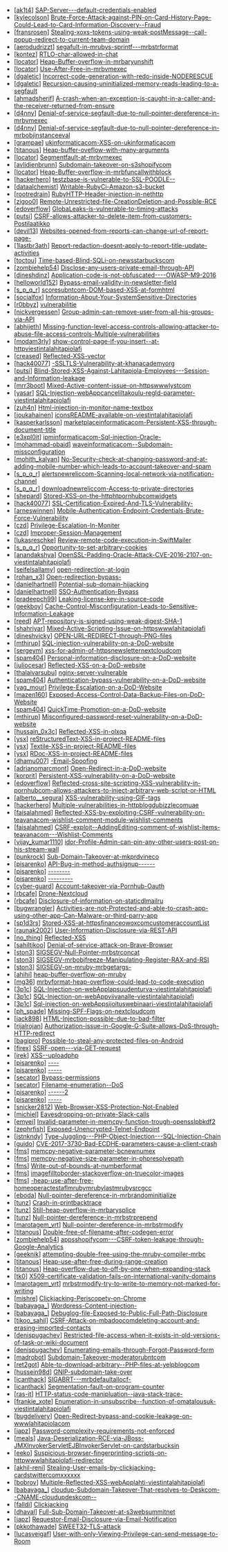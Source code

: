 * [[ak1t4](https://hackerone.com/ak1t4)] [SAP-Server---default-credentials-enabled](https://hackerone.com/reports/195163)
* [[kylecolson](https://hackerone.com/kylecolson)] [Brute-Force-Attack-against-PIN-on-Card-History-Page-Could-Lead-to-Card-Information-Discovery--Fraud](https://hackerone.com/reports/194318)
* [[fransrosen](https://hackerone.com/fransrosen)] [Stealing-xoxs-tokens-using-weak-postMessage--call-popup-redirect-to-current-team-domain](https://hackerone.com/reports/207170)
* [[aerodudrizzt](https://hackerone.com/aerodudrizzt)] [segafult-in-mrubys-sprintf---mrbstrformat](https://hackerone.com/reports/204628)
* [[kontez](https://hackerone.com/kontez)] [RTLO-char-allowed-in-chat](https://hackerone.com/reports/196222)
* [[locator](https://hackerone.com/locator)] [Heap-Buffer-overflow-in-mrbaryunshift](https://hackerone.com/reports/205521)
* [[locator](https://hackerone.com/locator)] [Use-After-Free-in-mrbvmexec](https://hackerone.com/reports/205536)
* [[dgaletic](https://hackerone.com/dgaletic)] [Incorrect-code-generation-with-redo-inside-NODERESCUE](https://hackerone.com/reports/200387)
* [[dgaletic](https://hackerone.com/dgaletic)] [Recursion-causing-uninitialized-memory-reads-leading-to-a-segfault](https://hackerone.com/reports/201897)
* [[ahmadsherif](https://hackerone.com/ahmadsherif)] [A-crash-when-an-exception-is-caught-in-a-caller-and-the-receiver-returned-from-ensure](https://hackerone.com/reports/204774)
* [[d4nny](https://hackerone.com/d4nny)] [Denial-of-service-segfault-due-to-null-pointer-dereference-in-mrbvmexec](https://hackerone.com/reports/202584)
* [[d4nny](https://hackerone.com/d4nny)] [Denial-of-service-segfault-due-to-null-pointer-dereference-in-mrbobjinstanceeval](https://hackerone.com/reports/202582)
* [[grampae](https://hackerone.com/grampae)] [ukinformaticacom-XSS-on-ukinformaticacom](https://hackerone.com/reports/143323)
* [[titanous](https://hackerone.com/titanous)] [Heap-buffer-oveflow-with-many-arguments](https://hackerone.com/reports/204421)
* [[locator](https://hackerone.com/locator)] [Segmentfault-at-mrbvmexec](https://hackerone.com/reports/201903)
* [[avlidienbrunn](https://hackerone.com/avlidienbrunn)] [Subdomain-takeover-on-s3shopifycom](https://hackerone.com/reports/207576)
* [[locator](https://hackerone.com/locator)] [Heap-Buffer-overflow-in-mrbfuncallwithblock](https://hackerone.com/reports/196819)
* [[hackerhero](https://hackerone.com/hackerhero)] [testzbase-is-vulnerable-to-SSL-POODLE--](https://hackerone.com/reports/201520)
* [[dataalchemist](https://hackerone.com/dataalchemist)] [Writable-RubyCi-Amazon-s3-bucket](https://hackerone.com/reports/207053)
* [[rootredrain](https://hackerone.com/rootredrain)] [RubyHTTP-Header-injection-in-nethttp](https://hackerone.com/reports/146416)
* [[zigoo0](https://hackerone.com/zigoo0)] [Remote-Unrestricted-file-CreationDeletion-and-Possible-RCE](https://hackerone.com/reports/191884)
* [[edoverflow](https://hackerone.com/edoverflow)] [GlobaLeaks-is-vulnerable-to-timing-attacks](https://hackerone.com/reports/194647)
* [[putsi](https://hackerone.com/putsi)] [CSRF-allows-attacker-to-delete-item-from-customers-Postilaatikko](https://hackerone.com/reports/123339)
* [[devil13](https://hackerone.com/devil13)] [Websites-opened-from-reports-can-change-url-of-report-page-](https://hackerone.com/reports/189726)
* [[1lastbr3ath](https://hackerone.com/1lastbr3ath)] [Report-redaction-doesnt-apply-to-report-title-update-activities](https://hackerone.com/reports/196358)
* [[toctou](https://hackerone.com/toctou)] [Time-based-Blind-SQLi-on-newsstarbuckscom](https://hackerone.com/reports/198292)
* [[zombiehelp54](https://hackerone.com/zombiehelp54)] [Disclose-any-users-private-email-through-API](https://hackerone.com/reports/196655)
* [[dineshdinz](https://hackerone.com/dineshdinz)] [Application-code-is-not-obfuscated----OWASP-M9-2016](https://hackerone.com/reports/205925)
* [[helloworld152](https://hackerone.com/helloworld152)] [Bypass-email-validity-in-newsletter-field](https://hackerone.com/reports/200072)
* [[s_p_q_r](https://hackerone.com/s_p_q_r)] [scoresubntcom-DOM-based-XSS-at-formhtml](https://hackerone.com/reports/158484)
* [[socialfox](https://hackerone.com/socialfox)] [Information-About-Your-SystemSensitive-Directories](https://hackerone.com/reports/200572)
* [[r0bbyz](https://hackerone.com/r0bbyz)] [vulnerabilitie](https://hackerone.com/reports/137723)
* [[nickvergessen](https://hackerone.com/nickvergessen)] [Group-admin-can-remove-user-from-all-his-groups-via-API](https://hackerone.com/reports/199286)
* [[abhijeth](https://hackerone.com/abhijeth)] [Missing-function-level-access-controls-allowing-attacker-to-abuse-file-access-controls-Multiple-vulnerabilities](https://hackerone.com/reports/171130)
* [[modam3rly](https://hackerone.com/modam3rly)] [show-control-page-if-you-insert--at-httpviestintalahitapiolafi](https://hackerone.com/reports/205920)
* [[creased](https://hackerone.com/creased)] [Reflected-XSS-vector](https://hackerone.com/reports/190247)
* [[hack40077](https://hackerone.com/hack40077)] [-SSLTLS-Vulnerability-at-khanacademyorg](https://hackerone.com/reports/207457)
* [[putsi](https://hackerone.com/putsi)] [Blind-Stored-XSS-Against-Lahitapiola-Employees---Session-and-Information-leakage](https://hackerone.com/reports/159498)
* [[mrr3boot](https://hackerone.com/mrr3boot)] [Mixed-Active-content-issue-on-httpswwwlystcom](https://hackerone.com/reports/207329)
* [[yasar](https://hackerone.com/yasar)] [SQL-Injection-webAppcanceliltakoulu-regId-parameter-viestintalahitapiolafi](https://hackerone.com/reports/200818)
* [[zuh4n](https://hackerone.com/zuh4n)] [Html-injection-in-monitor-name-textbox](https://hackerone.com/reports/146318)
* [[joukahainen](https://hackerone.com/joukahainen)] [iconsREADME-available-on-viestintalahitapiolafi](https://hackerone.com/reports/188075)
* [[kasperkarlsson](https://hackerone.com/kasperkarlsson)] [marketplaceinformaticacom-Persistent-XSS-through-document-title](https://hackerone.com/reports/181816)
* [[e3xpl0it](https://hackerone.com/e3xpl0it)] [ipminformaticacom-Sql-injection-Oracle-](https://hackerone.com/reports/178057)
* [[mohammad-obaid](https://hackerone.com/mohammad-obaid)] [waveinformaticacom--Subdomain-missconfiguration](https://hackerone.com/reports/205034)
* [[mohith_kalyan](https://hackerone.com/mohith_kalyan)] [No-Security-check-at-changing-password-and-at-adding-mobile-number-which-leads-to-account-takeover-and-spam](https://hackerone.com/reports/207552)
* [[s_p_q_r](https://hackerone.com/s_p_q_r)] [alertsnewreliccom-Scanning-local-network-via-notification-channel](https://hackerone.com/reports/153634)
* [[s_p_q_r](https://hackerone.com/s_p_q_r)] [downloadnewreliccom-Access-to-private-directories](https://hackerone.com/reports/115922)
* [[shepard](https://hackerone.com/shepard)] [Stored-XSS-on-the-httphtpornhubcomwidgets](https://hackerone.com/reports/186613)
* [[hack40077](https://hackerone.com/hack40077)] [SSL-Certification-Expired-And-TLS-Vulnerability-](https://hackerone.com/reports/207404)
* [[arneswinnen](https://hackerone.com/arneswinnen)] [Mobile-Authentication-Endpoint-Credentials-Brute-Force-Vulnerability](https://hackerone.com/reports/127202)
* [[czd](https://hackerone.com/czd)] [Privilege-Escalation-In-Moniter](https://hackerone.com/reports/139502)
* [[czd](https://hackerone.com/czd)] [Improper-Session-Management](https://hackerone.com/reports/139178)
* [[lukasreschke](https://hackerone.com/lukasreschke)] [Review-remote-code-execution-in-SwiftMailer](https://hackerone.com/reports/194564)
* [[s_p_q_r](https://hackerone.com/s_p_q_r)] [Opportunity-to-set-arbitrary-cookies](https://hackerone.com/reports/154400)
* [[anandakshya](https://hackerone.com/anandakshya)] [OpenSSL-Padding-Oracle-Attack-CVE-2016-2107-on-viestintalahitapiolafi](https://hackerone.com/reports/194761)
* [[seifelsallamy](https://hackerone.com/seifelsallamy)] [open-redirection-at-login](https://hackerone.com/reports/116315)
* [[rohan_x3](https://hackerone.com/rohan_x3)] [Open-redirection-bypass-](https://hackerone.com/reports/144525)
* [[danielhartnell](https://hackerone.com/danielhartnell)] [Potential-sub-domain-hijacking](https://hackerone.com/reports/178537)
* [[danielhartnell](https://hackerone.com/danielhartnell)] [SSO-Authentication-Bypass](https://hackerone.com/reports/168108)
* [[pradeepch99](https://hackerone.com/pradeepch99)] [Leaking-license-key-in-source-code](https://hackerone.com/reports/154855)
* [[geekboy](https://hackerone.com/geekboy)] [Cache-Control-Misconfiguration-Leads-to-Sensitive-Information-Leakage](https://hackerone.com/reports/132835)
* [[reed](https://hackerone.com/reed)] [APT-repository-is-signed-using-weak-digest-SHA-1](https://hackerone.com/reports/129138)
* [[shahriyar](https://hackerone.com/shahriyar)] [Mixed-Active-Scripting-Issue-on-httpswwwlahitapiolafi](https://hackerone.com/reports/146707)
* [[dineshvicky](https://hackerone.com/dineshvicky)] [OPEN-URL-REDIRECT-through-PNG-files](https://hackerone.com/reports/163272)
* [[mthirup](https://hackerone.com/mthirup)] [SQL-injection-vulnerability-on-a-DoD-website](https://hackerone.com/reports/189332)
* [[sergeym](https://hackerone.com/sergeym)] [xss-for-admin-of-httpsnewsletternextcloudcom](https://hackerone.com/reports/153799)
* [[spam404](https://hackerone.com/spam404)] [Personal-information-disclosure-on-a-DoD-website](https://hackerone.com/reports/188149)
* [[juliocesar](https://hackerone.com/juliocesar)] [Reflected-XSS-on-a-DoD-website](https://hackerone.com/reports/183871)
* [[thalaivarsubu](https://hackerone.com/thalaivarsubu)] [nginx-server-vulnerable](https://hackerone.com/reports/137230)
* [[spam404](https://hackerone.com/spam404)] [Authentication-bypass-vulnerability-on-a-DoD-website](https://hackerone.com/reports/187705)
* [[vag_mour](https://hackerone.com/vag_mour)] [Privilege-Escalation-on-a-DoD-Website](https://hackerone.com/reports/199644)
* [[mazen160](https://hackerone.com/mazen160)] [Exposed-Access-Control-Data-Backup-Files-on-DoD-Website](https://hackerone.com/reports/195544)
* [[spam404](https://hackerone.com/spam404)] [QuickTime-Promotion-on-a-DoD-website](https://hackerone.com/reports/189149)
* [[mthirup](https://hackerone.com/mthirup)] [Misconfigured-password-reset-vulnerability-on-a-DoD-website](https://hackerone.com/reports/193932)
* [[hussain_0x3c](https://hackerone.com/hussain_0x3c)] [Reflected-XSS-in-olxqa](https://hackerone.com/reports/191332)
* [[ysx](https://hackerone.com/ysx)] [reStructuredText-XSS-in-project-README-files](https://hackerone.com/reports/205497)
* [[ysx](https://hackerone.com/ysx)] [Textile-XSS-in-project-README-files](https://hackerone.com/reports/205498)
* [[ysx](https://hackerone.com/ysx)] [RDoc-XSS-in-project-README-files](https://hackerone.com/reports/200693)
* [[dhamu007](https://hackerone.com/dhamu007)] [-Email-Spoofing](https://hackerone.com/reports/206359)
* [[adrianomarcmont](https://hackerone.com/adrianomarcmont)] [Open-Redirect-in-a-DoD-website](https://hackerone.com/reports/187006)
* [[korprit](https://hackerone.com/korprit)] [Persistent-XSS-vulnerability-on-a-DoD-website](https://hackerone.com/reports/187759)
* [[edoverflow](https://hackerone.com/edoverflow)] [Reflected-cross-site-scripting-XSS-vulnerability-in-pornhubcom-allows-attackers-to-inject-arbitrary-web-script-or-HTML](https://hackerone.com/reports/182132)
* [[alberto__segura](https://hackerone.com/alberto__segura)] [XSS-vulnerability-using-GIF-tags](https://hackerone.com/reports/191674)
* [[hackerhero](https://hackerone.com/hackerhero)] [Multiple-vulnerabilities-in-httpblogdubizzlecomuae](https://hackerone.com/reports/188279)
* [[faisalahmed](https://hackerone.com/faisalahmed)] [Reflected-XSS-by-exploiting-CSRF-vulnerability-on-teavanacom-wishlist-comment-module-wishlist-comments](https://hackerone.com/reports/177508)
* [[faisalahmed](https://hackerone.com/faisalahmed)] [CSRF-exploit--AddingEditing-comment-of-wishlist-items-teavanacom---Wishlist-Comments](https://hackerone.com/reports/177639)
* [[vijay_kumar1110](https://hackerone.com/vijay_kumar1110)] [idor-Profile-Admin-can-pin-any-other-users-post-on-his-stream-wall](https://hackerone.com/reports/138852)
* [[punkrock](https://hackerone.com/punkrock)] [Sub-Domain-Takeover-at-mkprdvineco](https://hackerone.com/reports/191323)
* [[pisarenko](https://hackerone.com/pisarenko)] [API-Bug-in-method-authsignup------](https://hackerone.com/reports/107877)
* [[pisarenko](https://hackerone.com/pisarenko)] [--------](https://hackerone.com/reports/106806)
* [[pisarenko](https://hackerone.com/pisarenko)] [---------](https://hackerone.com/reports/67317)
* [[cyber-guard](https://hackerone.com/cyber-guard)] [Account-takeover-via-Pornhub-Oauth](https://hackerone.com/reports/192648)
* [[rbcafe](https://hackerone.com/rbcafe)] [Drone-Nextcloud](https://hackerone.com/reports/198773)
* [[rbcafe](https://hackerone.com/rbcafe)] [Disclosure-of-information-on-staticdlmailru](https://hackerone.com/reports/201948)
* [[bugwrangler](https://hackerone.com/bugwrangler)] [Activities-are-not-Protected-and-able-to-crash-app-using-other-app-Can-Malware-or-third-parry-app](https://hackerone.com/reports/65729)
* [[sp1d3rs](https://hackerone.com/sp1d3rs)] [Stored-XSS-at-httpsfinanceowoxcomcustomeraccountList](https://hackerone.com/reports/192922)
* [[raunak2002](https://hackerone.com/raunak2002)] [User-Information-Disclosure-via-REST-API](https://hackerone.com/reports/197877)
* [[no_thing](https://hackerone.com/no_thing)] [Reflected-XSS](https://hackerone.com/reports/203241)
* [[sahiltikoo](https://hackerone.com/sahiltikoo)] [Denial-of-service-attack-on-Brave-Browser](https://hackerone.com/reports/176066)
* [[ston3](https://hackerone.com/ston3)] [SIGSEGV-Null-Pointer-mrbstrconcat](https://hackerone.com/reports/192734)
* [[ston3](https://hackerone.com/ston3)] [SIGSEGV-mrbobjfreeze-Manipulating-Register-RAX-and-RSI](https://hackerone.com/reports/191994)
* [[ston3](https://hackerone.com/ston3)] [SIGSEGV-on-mruby-mrbgetargs-](https://hackerone.com/reports/191938)
* [[ahihi](https://hackerone.com/ahihi)] [heap-buffer-overflow-on-mruby](https://hackerone.com/reports/192665)
* [[mg36](https://hackerone.com/mg36)] [mrbvformat-heap-overflow-could-lead-to-code-execution](https://hackerone.com/reports/192318)
* [[3p1c](https://hackerone.com/3p1c)] [SQL-Injection-on-webApplapsuudenturva-viestintalahitapiolafi](https://hackerone.com/reports/200214)
* [[3p1c](https://hackerone.com/3p1c)] [SQL-Injection-on-webAppviivanalle-viestintalahitapiolafi](https://hackerone.com/reports/200210)
* [[3p1c](https://hackerone.com/3p1c)] [Sql-injection-on-webAppsijoituswebinaari-viestintalahitapiolafi](https://hackerone.com/reports/200212)
* [[ph_spade](https://hackerone.com/ph_spade)] [Missing-SPF-Flags-on-nextcloudcom](https://hackerone.com/reports/205250)
* [[jack898](https://hackerone.com/jack898)] [HTML-Injection-possible-due-to-bad-filter](https://hackerone.com/reports/198907)
* [[rijalrojan](https://hackerone.com/rijalrojan)] [Authorization-issue-in-Google-G-Suite-allows-DoS-through-HTTP-redirect](https://hackerone.com/reports/191196)
* [[bagipro](https://hackerone.com/bagipro)] [Possible-to-steal-any-protected-files-on-Android](https://hackerone.com/reports/161710)
* [[firex](https://hackerone.com/firex)] [SSRF-open---via-GET-request](https://hackerone.com/reports/180527)
* [[irek](https://hackerone.com/irek)] [XSS--uploadphp](https://hackerone.com/reports/142135)
* [[pisarenko](https://hackerone.com/pisarenko)] [----](https://hackerone.com/reports/65966)
* [[pisarenko](https://hackerone.com/pisarenko)] [-----](https://hackerone.com/reports/72775)
* [[secator](https://hackerone.com/secator)] [Bypass-permissions](https://hackerone.com/reports/169680)
* [[secator](https://hackerone.com/secator)] [Filename-enumeration--DoS](https://hackerone.com/reports/174524)
* [[pisarenko](https://hackerone.com/pisarenko)] [------2](https://hackerone.com/reports/193759)
* [[pisarenko](https://hackerone.com/pisarenko)] [-----](https://hackerone.com/reports/193419)
* [[snicker2812](https://hackerone.com/snicker2812)] [Web-Browser-XSS-Protection-Not-Enabled](https://hackerone.com/reports/187225)
* [[michiel](https://hackerone.com/michiel)] [Eavesdropping-on-private-Slack-calls](https://hackerone.com/reports/184698)
* [[emyei](https://hackerone.com/emyei)] [Invalid-parameter-in-memcpy-function-trough-opensslpbkdf2](https://hackerone.com/reports/190933)
* [[zephrfish](https://hackerone.com/zephrfish)] [Exposed-Unencrypted-Telnet-Endpoint](https://hackerone.com/reports/194454)
* [[jstnkndy](https://hackerone.com/jstnkndy)] [Type-Juggling---PHP-Object-Injection---SQL-Injection-Chain](https://hackerone.com/reports/202774)
* [[guido](https://hackerone.com/guido)] [CVE-2017-3730-Bad-ECDHE-parameters-cause-a-client-crash](https://hackerone.com/reports/201346)
* [[fms](https://hackerone.com/fms)] [memcpy-negative-parameter-bcnewnumex](https://hackerone.com/reports/175312)
* [[fms](https://hackerone.com/fms)] [memcpy-negative-size-parameter-in-phpresolvepath](https://hackerone.com/reports/175311)
* [[fms](https://hackerone.com/fms)] [Write-out-of-bounds-at-numberformat](https://hackerone.com/reports/175310)
* [[fms](https://hackerone.com/fms)] [imagefilltoborder-stackoverflow-on-truecolor-images](https://hackerone.com/reports/190863)
* [[fms](https://hackerone.com/fms)] [-heap-use-after-free-homeoperactestaflmrubymrubylastmrubysrcgcc](https://hackerone.com/reports/200821)
* [[eboda](https://hackerone.com/eboda)] [Null-pointer-dereference-in-mrbrandominitialize](https://hackerone.com/reports/202362)
* [[tunz](https://hackerone.com/tunz)] [Crash-in-printbacktrace](https://hackerone.com/reports/197916)
* [[tunz](https://hackerone.com/tunz)] [Still-heap-overflow-in-mrbarysplice](https://hackerone.com/reports/197719)
* [[tunz](https://hackerone.com/tunz)] [Null-pointer-dereference-in-mrbstrprepend](https://hackerone.com/reports/193081)
* [[marotagem_vrt](https://hackerone.com/marotagem_vrt)] [Null-pointer-dereference-in-mrbstrmodify](https://hackerone.com/reports/197723)
* [[titanous](https://hackerone.com/titanous)] [Double-free-of-filename-after-codegen-error](https://hackerone.com/reports/193719)
* [[zombiehelp54](https://hackerone.com/zombiehelp54)] [appsshopifycom---CSRF-token-leakage-through-Google-Analytics](https://hackerone.com/reports/196458)
* [[geeknik](https://hackerone.com/geeknik)] [attempting-double-free-using-the-mruby-compiler-mrbc](https://hackerone.com/reports/193517)
* [[titanous](https://hackerone.com/titanous)] [Heap-use-after-free-during-range-creation](https://hackerone.com/reports/194884)
* [[titanous](https://hackerone.com/titanous)] [Heap-overflow-due-to-off-by-one-when-expanding-stack](https://hackerone.com/reports/194906)
* [[tk0](https://hackerone.com/tk0)] [X509-certificate-validation-fails-on-international-vanity-domains](https://hackerone.com/reports/180538)
* [[marotagem_vrt](https://hackerone.com/marotagem_vrt)] [mrbstrmodify-try-to-write-to-memory-not-marked-for-writing](https://hackerone.com/reports/193077)
* [[mishre](https://hackerone.com/mishre)] [Clickjacking-Periscopetv-on-Chrome](https://hackerone.com/reports/198622)
* [[babayaga_](https://hackerone.com/babayaga_)] [Wordpress-Content-injection-](https://hackerone.com/reports/202949)
* [[babayaga_](https://hackerone.com/babayaga_)] [Debuglog-file-Exposed-to-Public-Full-Path-Disclosure](https://hackerone.com/reports/202939)
* [[tikoo_sahil](https://hackerone.com/tikoo_sahil)] [CSRF-Attack-on-mbadoocomdeleting-account-and-erasing-imported-contacts](https://hackerone.com/reports/192131)
* [[denispugachev](https://hackerone.com/denispugachev)] [Restricted-file-access-when-it-exists-in-old-versions-of-task-or-wiki-document](https://hackerone.com/reports/203658)
* [[denispugachev](https://hackerone.com/denispugachev)] [Enumerating-emails-through-Forgot-Password-form](https://hackerone.com/reports/203614)
* [[madrobot](https://hackerone.com/madrobot)] [Subdomain-Takeover-moderatorubntcom](https://hackerone.com/reports/181665)
* [[ret2got](https://hackerone.com/ret2got)] [Able-to-download-arbitrary--PHP-files-at-yelpblogcom](https://hackerone.com/reports/194351)
* [[hussein98d](https://hackerone.com/hussein98d)] [GNIP-subdomain-take-over](https://hackerone.com/reports/189548)
* [[icanthack](https://hackerone.com/icanthack)] [SIGABRT---mrbdefaultallocf-](https://hackerone.com/reports/193773)
* [[icanthack](https://hackerone.com/icanthack)] [Segmentation-fault-on-program-counter](https://hackerone.com/reports/196498)
* [[ras-it](https://hackerone.com/ras-it)] [HTTP-status-code-manipluation--java-stack-trace-](https://hackerone.com/reports/135192)
* [[frankie_xote](https://hackerone.com/frankie_xote)] [Enumeration-in-unsubscribe--function-of-omatalousuk-viestintalahitapiolafi](https://hackerone.com/reports/201314)
* [[bugdelivery](https://hackerone.com/bugdelivery)] [Open-Redirect-bypass-and-cookie-leakage-on-wwwlahitapiolacom](https://hackerone.com/reports/190188)
* [[japz](https://hackerone.com/japz)] [Password-complexity-requirements-not-enforced](https://hackerone.com/reports/191643)
* [[meals](https://hackerone.com/meals)] [Java-Deserialization-RCE-via-JBoss-JMXInvokerServletEJBInvokerServlet-on-cardstarbucksin](https://hackerone.com/reports/153026)
* [[eeko](https://hackerone.com/eeko)] [Suspicious-browser-fingerprinting-scripts-on-httpwwwlahitapiolafi-redirector](https://hackerone.com/reports/179763)
* [[akhil-reni](https://hackerone.com/akhil-reni)] [Stealing-User-emails-by-clickjacking-cardstwittercomxxxxxx](https://hackerone.com/reports/154963)
* [[bobrov](https://hackerone.com/bobrov)] [Multiple-Reflected-XSS-webApplahti-viestintalahitapiolafi](https://hackerone.com/reports/181842)
* [[babayaga_](https://hackerone.com/babayaga_)] [cloudup-Subdomain-Takeover-That-resolves-to-Deskcom--CNAME-cloudupdeskcom--](https://hackerone.com/reports/201796)
* [[falldi](https://hackerone.com/falldi)] [Clickjacking](https://hackerone.com/reports/200419)
* [[dhaval](https://hackerone.com/dhaval)] [Full-Sub-Domain-Takeover-at-s3websummitnet](https://hackerone.com/reports/173412)
* [[japz](https://hackerone.com/japz)] [Requestor-Email-Disclosure-via-Email-Notification](https://hackerone.com/reports/202361)
* [[pkkothawade](https://hackerone.com/pkkothawade)] [SWEET32-TLS-attack](https://hackerone.com/reports/199438)
* [[lucasveigaf](https://hackerone.com/lucasveigaf)] [User-with-only-Viewing-Privilege-can-send-message-to-Room](https://hackerone.com/reports/202499)
